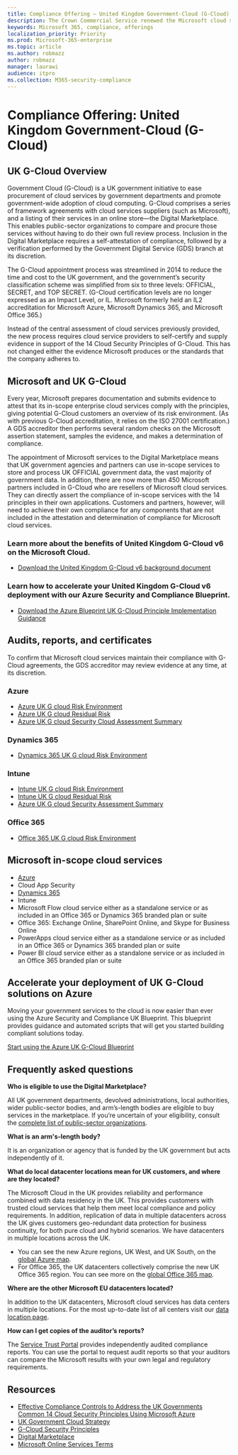 ```yaml
---
title: Compliance Offering — United Kingdom Government-Cloud (G-Cloud)
description: The Crown Commercial Service renewed the Microsoft cloud services classification to Government Cloud v.6.
keywords: Microsoft 365, compliance, offerings
localization_priority: Priority
ms.prod: Microsoft-365-enterprise
ms.topic: article
ms.author: robmazz
author: robmazz
manager: laurawi
audience: itpro
ms.collection: M365-security-compliance
---
```


# Compliance Offering: United Kingdom Government-Cloud (G-Cloud)

## UK G-Cloud Overview

Government Cloud (G-Cloud) is a UK government initiative to ease procurement of cloud services by government departments and promote government-wide adoption of cloud computing. G-Cloud comprises a series of framework agreements with cloud services suppliers (such as Microsoft), and a listing of their services in an online store—the Digital Marketplace. This enables public-sector organizations to compare and procure those services without having to do their own full review process. Inclusion in the Digital Marketplace requires a self-attestation of compliance, followed by a verification performed by the Government Digital Service (GDS) branch at its discretion.

The G-Cloud appointment process was streamlined in 2014 to reduce the time and cost to the UK government, and the government’s security classification scheme was simplified from six to three levels: OFFICIAL, SECRET, and TOP SECRET. (G-Cloud certification levels are no longer expressed as an Impact Level, or IL. Microsoft formerly held an IL2 accreditation for Microsoft Azure, Microsoft Dynamics 365, and Microsoft Office 365.)

Instead of the central assessment of cloud services previously provided, the new process requires cloud service providers to self-certify and supply evidence in support of the 14 Cloud Security Principles of G-Cloud. This has not changed either the evidence Microsoft produces or the standards that the company adheres to.

## Microsoft and UK G-Cloud

Every year, Microsoft prepares documentation and submits evidence to attest that its in-scope enterprise cloud services comply with the principles, giving potential G-Cloud customers an overview of its risk environment. (As with previous G-Cloud accreditation, it relies on the ISO 27001 certification.) A GDS accreditor then performs several random checks on the Microsoft assertion statement, samples the evidence, and makes a determination of compliance.

The appointment of Microsoft services to the Digital Marketplace means that UK government agencies and partners can use in-scope services to store and process UK OFFICIAL government data, the vast majority of government data. In addition, there are now more than 450 Microsoft partners included in G-Cloud who are resellers of Microsoft cloud services. They can directly assert the compliance of in-scope services with the 14 principles in their own applications. Customers and partners, however, will need to achieve their own compliance for any components that are not included in the attestation and determination of compliance for Microsoft cloud services.

### Learn more about the benefits of United Kingdom G-Cloud v6 on the Microsoft Cloud.

- [Download the United Kingdom G-Cloud v6 background document](https://aka.ms/uk-g-cloud_backgrounder)

### Learn how to accelerate your United Kingdom G-Cloud v6 deployment with our Azure Security and Compliance Blueprint.

- [Download the Azure Blueprint UK G-Cloud Principle Implementation Guidance](https://servicetrust.microsoft.com/ViewPage/Blueprint?command=Download&downloadType=Document&downloadId=c3804aba-03a7-4d21-88ad-d9bbe5314a00&docTab=fc060920-cdb8-11e7-bacf-0bf52b09d912_UK_G-Cloud_Blueprint)

## Audits, reports, and certificates

To confirm that Microsoft cloud services maintain their compliance with G-Cloud agreements, the GDS accreditor may review evidence at any time, at its discretion.

### Azure

- [Azure UK G cloud Risk Environment](https://aka.ms/AzureUKGCloudRiskEnvironment)
- [Azure UK G cloud Residual Risk](https://aka.ms/AzureUKGCloudResidualRisk)
- [Azure UK G cloud Security Cloud Assessment Summary](https://aka.ms/AzureUKGCloudSecurityAssessmentSummary)

### Dynamics 365

- [Dynamics 365 UK G cloud Risk Environment](https://aka.ms/Dynamics365UKGCloudRiskEnvironment)

### Intune

- [Intune UK G cloud Risk Environment](https://aka.ms/IntuneUKGCloudRiskEnvironment)
- [Intune UK G cloud Residual Risk](https://aka.ms/IntuneUKGCloudResidualRisk)
- [Azure UK G cloud Security Assessment Summary](https://aka.ms/IntuneUKGCloudSecurityAssessmentSummary)

### Office 365

- [Office 365 UK G cloud Risk Environment](https://aka.ms/Office365UKGCloudRiskEnvironment)

## Microsoft in-scope cloud services

- [Azure](https://aka.ms/AzureCompliance)
- Cloud App Security
- [Dynamics 365](https://aka.ms/d365-compliance-list)
- Intune
- Microsoft Flow cloud service either as a standalone service or as included in an Office 365 or Dynamics 365 branded plan or suite
- Office 365: Exchange Online, SharePoint Online, and Skype for Business Online
- PowerApps cloud service either as a standalone service or as included in an Office 365 or Dynamics 365 branded plan or suite
- Power BI cloud service either as a standalone service or as included in an Office 365 branded plan or suite

## Accelerate your deployment of UK G-Cloud solutions on Azure

Moving your government services to the cloud is now easier than ever using the Azure Security and Compliance UK Blueprint. This blueprint provides guidance and automated scripts that will get you started building compliant solutions today.

[Start using the Azure UK G-Cloud Blueprint](https://aka.ms/ukofficialblueprint)

## Frequently asked questions

**Who is eligible to use the Digital Marketplace?**

All UK government departments, devolved administrations, local authorities, wider public-sector bodies, and arm’s-length bodies are eligible to buy services in the marketplace. If you’re uncertain of your eligibility, consult the [complete list of public-sector organizations](https://www.gov.uk/government/publications/public-sector-organisations-eligible-to-use-cloudstore).

**What is an arm's-length body?**

It is an organization or agency that is funded by the UK government but acts independently of it.

**What do local datacenter locations mean for UK customers, and where are they located?**

The Microsoft Cloud in the UK provides reliability and performance combined with data residency in the UK. This provides customers with trusted cloud services that help them meet local compliance and policy requirements. In addition, replication of data in multiple datacenters across the UK gives customers geo-redundant data protection for business continuity, for both pure cloud and hybrid scenarios. We have datacenters in multiple locations across the UK.

- You can see the new Azure regions, UK West, and UK South, on the [global Azure map](http://azuredatacentermap.azurewebsites.net/).
- For Office 365, the UK datacenters collectively comprise the new UK Office 365 region. You can see more on the [global Office 365 map](http://o365datacentermap.azurewebsites.net/).

**Where are the other Microsoft EU datacenters located?**

In addition to the UK datacenters, Microsoft cloud services has data centers in multiple locations. For the most up-to-date list of all centers visit our [data location page](https://www.microsoft.com/TrustCenter/Privacy/where-your-data-is-located).

**How can I get copies of the auditor’s reports?**

The [Service Trust Portal](https://support.office.com/article/Get-started-with-the-Service-Trust-Portal-for-Office-365-for-business-Azure-and-Dynamics-CRM-Online-subscriptions-f30e2353-0bd6-41ed-8347-eea1fb8d2662) provides independently audited compliance reports. You can use the portal to request audit reports so that your auditors can compare the Microsoft results with your own legal and regulatory requirements.

## Resources

- [Effective Compliance Controls to Address the UK Governments Common 14 Cloud Security Principles Using Microsoft Azure](https://aka.ms/complianceuk)
- [UK Government Cloud Strategy](http://aka.ms/UK_govt_cloud_strategy)
- [G-Cloud Security Principles](http://aka.ms/UK-G-Cloud)
- [Digital Marketplace](https://www.digitalmarketplace.service.gov.uk/)
- [Microsoft Online Services Terms](http://aka.ms/Online-Services-Terms)
